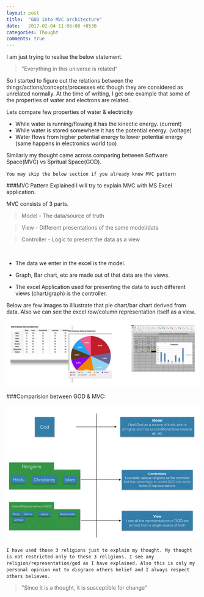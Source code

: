 ```yaml
---
layout: post
title:  "GOD into MVC architecture"
date:   2017-02-04 11:06:00 +0530
categories: Thought
comments: true
---
```


I am just trying to realise the below statement.

  >  "Everything in this universe is related"

So I started to figure out the relations between the things/actions/concepts/processes etc though they are considered as unrelated normally. At the time of writing, I get one example that some of the properties of water and electrons are related.

Lets compare few properties of water & electricity

 - While water is running/flowing it has the kinectic energy. (current)
 - While water is stored somewhere it has the potential energy. (voltage)
 - Water flows from higher potential energy to lower potential energy (same happens in electronics world too)

Similarly my thought came across comparing between Software Space(MVC) vs Spritual Space(GOD).

`You may skip the below section if you already know MVC pattern`

###MVC Pattern Explained
I will try to explain MVC with MS Excel application.

MVC consists of 3 parts.

  > Model - The data/source of truth

  > View  - Different presentations of the same model/data

  > Controller - Logic to present the data as a view

&nbsp;

  - The data we enter in the excel is the model.

  - Graph, Bar chart, etc are made out of that data are the views.

  - The excel Application used for presenting the data to such different views (chart/graph) is the controller.

Below are few images to illlustrate that pie chart/bar chart derived from data. Also we can see the excel row/column representation itself as a view.

![Data as charts/graph](/images/2017-02-04/excel-images.png "Data as charts/graph")

###Comparision between GOD & MVC:

![God into MVC architecture](/images/2017-02-04/god.png "God into MVC architecture")

`I have used those 3 religions just to explain my thought. My thought is not restricted only to these 3 religions. I see any religion/representation/god as I have explained. Also this is only my personal opinion not to disgrace others belief and I always respect others believes.`

  >  "Since it is a thought, it is susceptible for change"
